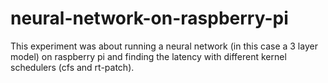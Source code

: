 # neural-network-on-raspberry-pi
This experiment was about running a neural network (in this case a 3 layer model) on raspberry pi and finding the latency with
different kernel schedulers (cfs and rt-patch). 
